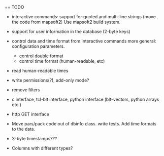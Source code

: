 == TODO

- interactive commands: support for quoted and multi-line
  strings (move the code from mapsoft2)
  Use mapsoft2 build system.

- support for user information in the database (2-byte keys)

- control data and time format from interactive commands
  more general: configuration parameters.
  - control double format
  - control time format (human-readable, etc)

- read human-readable times

- write permissions(?), add-only mode?

- remove filters

- c interface, tcl-blt interface, python interface
  (blt-vectors, python arrays etc.)

- http GET interface

- Move pars/pack code out of dbinfo class.
  write tests. Add time formats to the data.

- 3-byte timestamps???
- Columns with different types?